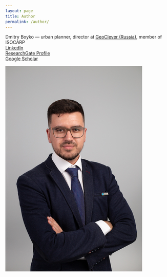 ```yaml
---
layout: page
title: Author
permalink: /author/
---
```


Dmitry Boyko — urban planner, director at [GeoClever (Russia)](http://geoclever.ru/en), member of ISOCARP  
[LinkedIn](https://www.linkedin.com/in/dmitry-boyko-02046896/)  
[ResearchGate Profile](https://www.researchgate.net/profile/Dmitry-Boyko)  
[Google Scholar](https://scholar.google.com/citations?user=oNxzvyQAAAAJ)  

![photo](/images/author-pic.JPG)

